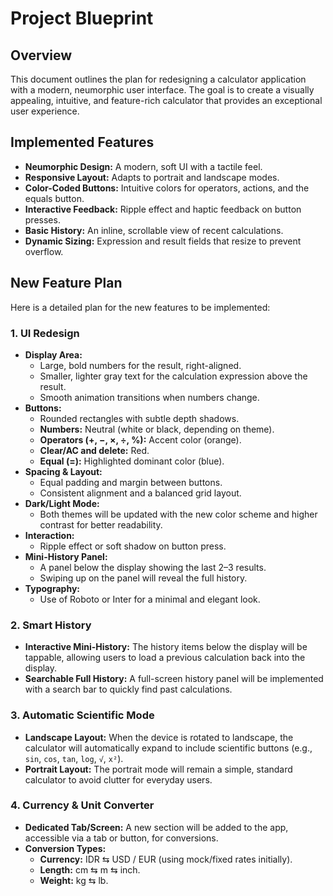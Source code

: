 # Project Blueprint

## Overview

This document outlines the plan for redesigning a calculator application with a modern, neumorphic user interface. The goal is to create a visually appealing, intuitive, and feature-rich calculator that provides an exceptional user experience.

## Implemented Features

- **Neumorphic Design:** A modern, soft UI with a tactile feel.
- **Responsive Layout:** Adapts to portrait and landscape modes.
- **Color-Coded Buttons:** Intuitive colors for operators, actions, and the equals button.
- **Interactive Feedback:** Ripple effect and haptic feedback on button presses.
- **Basic History:** An inline, scrollable view of recent calculations.
- **Dynamic Sizing:** Expression and result fields that resize to prevent overflow.

## New Feature Plan

Here is a detailed plan for the new features to be implemented:

### 1. UI Redesign

- **Display Area:**
    - Large, bold numbers for the result, right-aligned.
    - Smaller, lighter gray text for the calculation expression above the result.
    - Smooth animation transitions when numbers change.
- **Buttons:**
    - Rounded rectangles with subtle depth shadows.
    - **Numbers:** Neutral (white or black, depending on theme).
    - **Operators (+, −, ×, ÷, %):** Accent color (orange).
    - **Clear/AC and delete:** Red.
    - **Equal (=):** Highlighted dominant color (blue).
- **Spacing & Layout:**
    - Equal padding and margin between buttons.
    - Consistent alignment and a balanced grid layout.
- **Dark/Light Mode:**
    - Both themes will be updated with the new color scheme and higher contrast for better readability.
- **Interaction:**
    - Ripple effect or soft shadow on button press.
- **Mini-History Panel:**
    - A panel below the display showing the last 2–3 results.
    - Swiping up on the panel will reveal the full history.
- **Typography:**
    - Use of Roboto or Inter for a minimal and elegant look.

### 2. Smart History
- **Interactive Mini-History:** The history items below the display will be tappable, allowing users to load a previous calculation back into the display.
- **Searchable Full History:** A full-screen history panel will be implemented with a search bar to quickly find past calculations.

### 3. Automatic Scientific Mode
- **Landscape Layout:** When the device is rotated to landscape, the calculator will automatically expand to include scientific buttons (e.g., `sin`, `cos`, `tan`, `log`, `√`, `x²`).
- **Portrait Layout:** The portrait mode will remain a simple, standard calculator to avoid clutter for everyday users.

### 4. Currency & Unit Converter
- **Dedicated Tab/Screen:** A new section will be added to the app, accessible via a tab or button, for conversions.
- **Conversion Types:**
    - **Currency:** IDR ⇆ USD / EUR (using mock/fixed rates initially).
    - **Length:** cm ⇆ m ⇆ inch.
    - **Weight:** kg ⇆ lb.
